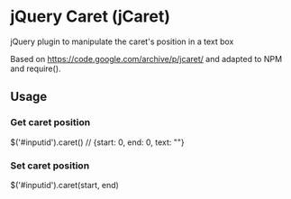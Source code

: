 # jQuery Caret (jCaret)

jQuery plugin to manipulate the caret's position in a text box

Based on https://code.google.com/archive/p/jcaret/ and adapted to NPM and require().

## Usage

### Get caret position
$('#inputid').caret() // {start: 0, end: 0, text: ""}

### Set caret position
$('#inputid').caret(start, end)
